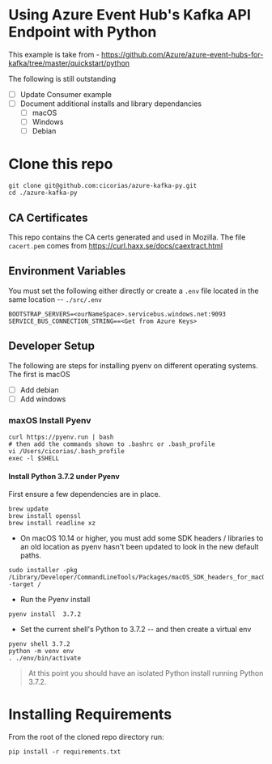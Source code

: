 # Using Azure Event Hub's Kafka API Endpoint with Python 

This example is take from - https://github.com/Azure/azure-event-hubs-for-kafka/tree/master/quickstart/python

The following is still outstanding

- [ ] Update Consumer example
- [ ] Document additional installs and library dependancies
    - [ ] macOS
    - [ ] Windows
    - [ ] Debian

# Clone this repo

```
git clone git@github.com:cicorias/azure-kafka-py.git
cd ./azure-kafka-py

```

## CA Certificates
This repo contains the CA certs generated and used in Mozilla. The file `cacert.pem` comes from https://curl.haxx.se/docs/caextract.html


## Environment Variables
You must set the following either directly or create a `.env` file located in the same location -- `./src/.env`

```
BOOTSTRAP_SERVERS=<ourNameSpace>.servicebus.windows.net:9093
SERVICE_BUS_CONNECTION_STRING==<Get from Azure Keys>
```

## Developer Setup
The following are steps for installing pyenv on different operating systems. The first is macOS

- [ ] Add debian
- [ ] Add windows

### maxOS Install Pyenv

```
curl https://pyenv.run | bash
# then add the commands shown to .bashrc or .bash_profile
vi /Users/cicorias/.bash_profile
exec -l $SHELL
```

#### Install Python 3.7.2 under Pyenv

First ensure a few dependencies are in place.

```
brew update
brew install openssl
brew install readline xz
```

- On macOS 10.14 or higher, you must add some SDK headers / libraries to an old location as pyenv hasn't been updated to look in the new default paths.

```
sudo installer -pkg /Library/Developer/CommandLineTools/Packages/macOS_SDK_headers_for_macOS_10.14.pkg -target /
```


- Run the Pyenv install
```
pyenv install  3.7.2
```

- Set the current shell's Python to 3.7.2 -- and then create a virtual env

```
pyenv shell 3.7.2
python -m venv env
. ./env/bin/activate
```

>At this point you should have an isolated Python install running Python 3.7.2.

# Installing Requirements
From the root of the cloned repo directory run:
```
pip install -r requirements.txt

```




